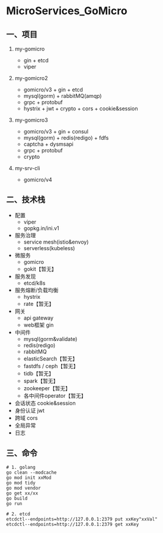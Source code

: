# MicroServices_GoMicro

## 一、项目
1. my-gomicro
    - gin + etcd
    - viper

2. my-gomicro2
    - gomicro/v3 + gin + etcd
    - mysql(gorm) + rabbitMQ(amqp)
    - grpc + protobuf
    - hystrix + jwt + crypto + cors + cookie&session

3. my-gomicro3
    - gomicro/v3 + gin + consul
    - mysql(gorm) + redis(redigo) + fdfs
    - captcha + dysmsapi
    - grpc + protobuf
    - crypto

4. my-srv-cli
    - gomicro/v4

## 二、技术栈
- 配置
    - viper
    - gopkg.in/ini.v1
- 服务治理
    - service mesh(istio&envoy)
    - serverless(kubeless)
- 微服务 
    - gomicro
    - gokit【暂无】
- 服务发现
    - etcd/k8s
- 服务熔断/负载均衡
    - hystrix
    - rate【暂无】
- 网关
    - api gateway
    - web框架 gin
- 中间件
    - mysql(gorm&validate)
    - redis(redigo)
    - rabbitMQ
    - elasticSearch【暂无】
    - fastdfs / ceph【暂无】
    - tidb【暂无】
    - spark【暂无】
    - zookeeper【暂无】
    - 各中间件operator【暂无】
- 会话状态 cookie&session
- 身份认证 jwt
- 跨域 cors
- 全局异常
- 日志

## 三、命令
```
# 1. golang
go clean --modcache
go mod init xxMod
go mod tidy
go mod vendor
go get xx/xx
go build
go run

# 2. etcd 
etcdctl--endpoints=http://127.0.0.1:2379 put xxKey"xxVal"
etcdctl--endpoints=http://127.0.0.1:2379 get xxKey
```
